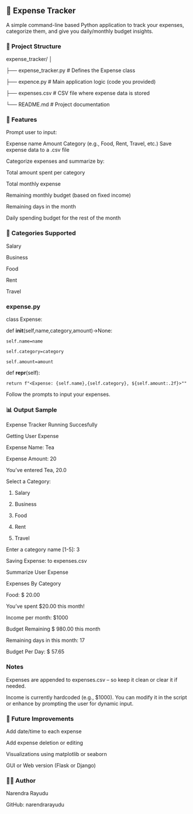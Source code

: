 ## 💸 Expense Tracker

A simple command-line based Python application to track your expenses, categorize them, and give you daily/monthly budget insights.

### 📂 Project Structure

expense_tracker/
│

├── expense_tracker.py    # Defines the Expense class

├── expence.py            # Main application logic (code you provided)

├── expenses.csv          # CSV file where expense data is stored

└── README.md             # Project documentation

### 🚀 Features
Prompt user to input:

Expense name
Amount
Category (e.g., Food, Rent, Travel, etc.)
Save expense data to a .csv file

Categorize expenses and summarize by:

Total amount spent per category

Total monthly expense

Remaining monthly budget (based on fixed income)

Remaining days in the month

Daily spending budget for the rest of the month

### 🧾 Categories Supported

Salary

Business

Food

Rent

Travel

### expense.py

class Expense:

  def __init__(self,name,category,amount)->None:
  
    self.name=name
    
    self.category=category
    
    self.amount=amount
  
  def __repr__(self):
  
    return f"<Expense: {self.name},{self.category}, ${self.amount:.2f}>""
        

Follow the prompts to input your expenses.

### 📊 Output Sample

Expense Tracker Running Succesfully

Getting User Expense

Expense Name: Tea

Expense Amount: 20

You’ve entered Tea, 20.0

Select a Category:

1. Salary

2. Business

3. Food

4. Rent

5. Travel

Enter a category name [1-5]: 3

Saving Expense: <Expense name=Tea, amount=20.0, category=Food> to expenses.csv

Summarize User Expense

Expenses By Category

Food: $ 20.00

You’ve spent $20.00 this month!

Income per month: $1000

Budget Remaining $ 980.00 this month

Remaining days in this month: 17

Budget Per Day: $ 57.65

### Notes

Expenses are appended to expenses.csv – so keep it clean or clear it if needed.

Income is currently hardcoded (e.g., $1000). You can modify it in the script or enhance by prompting the user for dynamic input.

### 📌 Future Improvements

Add date/time to each expense

Add expense deletion or editing

Visualizations using matplotlib or seaborn

GUI or Web version (Flask or Django)

### 🧑‍💻 Author
Narendra Rayudu

GitHub: narendrarayudu
